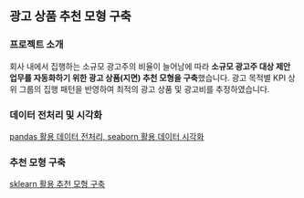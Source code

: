 ## 광고 상품 추천 모형 구축

### 프로젝트 소개
회사 내에서 집행하는 소규모 광고주의 비율이 늘어남에 따라 **소규모 광고주 대상 제안 업무를 자동화하기 위한 광고 상품(지면) 추천 모형을 구축**했습니다. 
광고 목적별 KPI 상위 그룹의 집행 패턴을 반영하여 최적의 광고 상품 및 광고비를 추정하였습니다.

### 데이터 전처리 및 시각화
[pandas 활용 데이터 전처리, seaborn 활용 데이터 시각화](https://github.com/hyewon0403/media-mix-recommendation/blob/master/media_mix_recommendation_eda.ipynb)

### 추천 모형 구축
[sklearn 활용 추천 모형 구축](https://github.com/hyewon0403/media-mix-recommendation/blob/master/media_mix_recommendation_analysis.ipynb)
